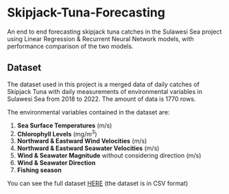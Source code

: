 # Skipjack-Tuna-Forecasting

An end to end forecasting skipjack tuna catches in the Sulawesi Sea project using Linear Regression & Recurrent Neural Network models, with performance comparison of the two models.

## Dataset
The dataset used in this project is a merged data of daily catches of Skipjack Tuna with daily measurements of environmental variables in Sulawesi Sea from 2018 to 2022. The amount of data is 1770 rows.

The environmental variables contained in the dataset are:   
1. **Sea Surface Temperatures** (m/s)   
2. **Chlorophyll Levels** (mg/m<sup>3</sup>) 
3. **Northward & Eastward Wind Velocities** (m/s) 
4. **Northward & Eastward Seawater Velocities** (m/s)
5. **Wind & Seawater Magnitude** without considering direction (m/s)
6. **Wind & Seawater Direction**
7. **Fishing season**   

You can see the full dataset [HERE](https://drive.google.com/file/d/1wMW3ljotmVUdqro7FFo9lgt8AQp015mC/view?usp=sharing) (the dataset is in CSV format)
